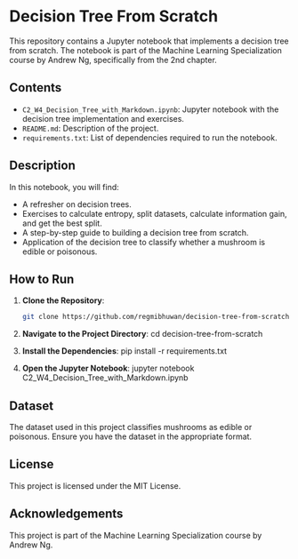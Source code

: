 # Decision Tree From Scratch

This repository contains a Jupyter notebook that implements a decision tree from scratch. The notebook is part of the Machine Learning Specialization course by Andrew Ng, specifically from the 2nd chapter.

## Contents
- `C2_W4_Decision_Tree_with_Markdown.ipynb`: Jupyter notebook with the decision tree implementation and exercises.
- `README.md`: Description of the project.
- `requirements.txt`: List of dependencies required to run the notebook.

## Description
In this notebook, you will find:
- A refresher on decision trees.
- Exercises to calculate entropy, split datasets, calculate information gain, and get the best split.
- A step-by-step guide to building a decision tree from scratch.
- Application of the decision tree to classify whether a mushroom is edible or poisonous.

## How to Run

1. **Clone the Repository**:
   ```bash
   git clone https://github.com/regmibhuwan/decision-tree-from-scratch.git

2. **Navigate to the Project Directory**:
cd decision-tree-from-scratch

3. **Install the Dependencies**:
pip install -r requirements.txt

4. **Open the Jupyter Notebook**:
jupyter notebook C2_W4_Decision_Tree_with_Markdown.ipynb

## Dataset
The dataset used in this project classifies mushrooms as edible or poisonous. Ensure you have the dataset in the appropriate format.

## License
This project is licensed under the MIT License.

## Acknowledgements
This project is part of the Machine Learning Specialization course by Andrew Ng.
